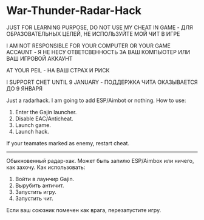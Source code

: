 # War-Thunder-Radar-Hack
JUST FOR LEARNING PURPOSE, DO NOT USE MY CHEAT IN GAME - ДЛЯ ОБРАЗОВАТЕЛЬНЫХ ЦЕЛЕЙ, НЕ ИСПОЛЬЗУЙТЕ МОЙ ЧИТ В ИГРЕ

I AM NOT RESPONSIBLE FOR YOUR COMPUTER OR YOUR GAME ACCAUNT - Я НЕ НЕСУ ОТВЕТСВЕННОСТЬ ЗА ВАШ КОМПЬЮТЕР ИЛИ ВАШ ИГРОВОЙ АККАУНТ 

AT YOUR PEIL - НА ВАШ СТРАХ И РИСК

I SUPPORT CHET UNTIL 9 JANUARY  - ПОДДЕРЖКА ЧИТА ОКАЗЫВАЕТСЯ ДО 9 ЯНВАРЯ

Just a radarhack.
I am going to add ESP/Aimbot or nothing.
How to use:
1. Enter the Gajin launcher.
2. Disable EAC/Anticheat.
3. Launch game.
4. Launch hack.
   
If your teamates marked as enemy, restart cheat.

***

Обыкновенный радар-хак.
Может быть запилю ESP/Aimbox или ничего, как захочу.
Как использовать:
1. Войти в лаунчир Gajin.
2. Вырубить античит.
3. Запустить игру.
4. Запустить чит.

Если ваш союзник помечен как врага, перезапустите игру.
